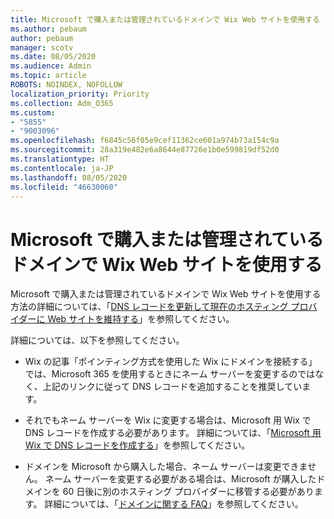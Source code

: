 ```yaml
---
title: Microsoft で購入または管理されているドメインで Wix Web サイトを使用する
ms.author: pebaum
author: pebaum
manager: scotv
ms.date: 08/05/2020
ms.audience: Admin
ms.topic: article
ROBOTS: NOINDEX, NOFOLLOW
localization_priority: Priority
ms.collection: Adm_O365
ms.custom:
- "5855"
- "9003096"
ms.openlocfilehash: f6845c56f05e9cef11362ce601a974b73a154c9a
ms.sourcegitcommit: 28a319e482e6a8644e87726e1b0e599819df52d0
ms.translationtype: HT
ms.contentlocale: ja-JP
ms.lasthandoff: 08/05/2020
ms.locfileid: "46630060"
---
```

# <a name="using-a-wix-website-with-microsoft-purchased-or-managed-domains"></a>Microsoft で購入または管理されているドメインで Wix Web サイトを使用する

Microsoft で購入または管理されているドメインで Wix Web サイトを使用する方法の詳細については、「[DNS レコードを更新して現在のホスティング プロバイダーに Web サイトを維持する](https://docs.microsoft.com/microsoft-365/admin/dns/update-dns-records-to-retain-current-hosting-provider)」を参照してください。

詳細については、以下を参照してください。 

- Wix の記事「ポインティング方式を使用した Wix にドメインを接続する」では、Microsoft 365 を使用するときにネーム サーバーを変更するのではなく、上記のリンクに従って DNS レコードを追加することを推奨しています。

- それでもネーム サーバーを Wix に変更する場合は、Microsoft 用 Wix で DNS レコードを作成する必要があります。 詳細については、「[Microsoft 用 Wix で DNS レコードを作成する](https://docs.microsoft.com/microsoft-365/admin/dns/create-dns-records-at-wix)」を参照してください。

- ドメインを Microsoft から購入した場合、ネーム サーバーは変更できません。 ネーム サーバーを変更する必要がある場合は、Microsoft が購入したドメインを 60 日後に別のホスティング プロバイダーに移管する必要があります。 詳細については、「[ドメインに関する FAQ](https://docs.microsoft.com/microsoft-365/admin/setup/domains-faq#can-i-transfer-a-domain-i-purchased-from-microsoft-to-another-provider)」を参照してください。